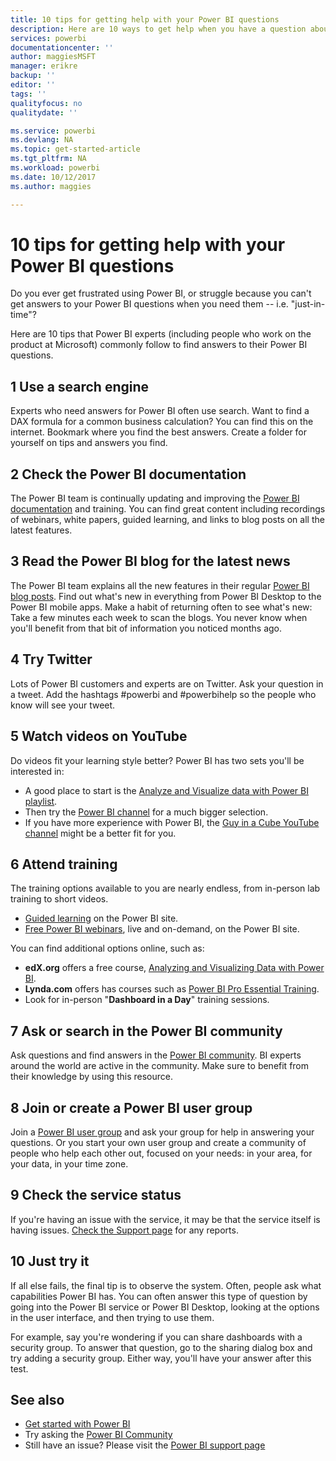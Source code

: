 ```yaml
---
title: 10 tips for getting help with your Power BI questions
description: Here are 10 ways to get help when you have a question about how Power BI works
services: powerbi
documentationcenter: ''
author: maggiesMSFT
manager: erikre
backup: ''
editor: ''
tags: ''
qualityfocus: no
qualitydate: ''

ms.service: powerbi
ms.devlang: NA
ms.topic: get-started-article
ms.tgt_pltfrm: NA
ms.workload: powerbi
ms.date: 10/12/2017
ms.author: maggies

---
```

# 10 tips for getting help with your Power BI questions
Do you ever get frustrated using Power BI, ​​or struggle because you can't get ​​answers to your Power BI questions​ when you need them -- i.e. "just-in-time"? ​

Here are 10 tips that Power BI experts (including people who work on the product at Microsoft) commonly follow to find answers to their Power BI questions.

## 1 Use a search engine
​Experts who need answers​​ for Power BI often use search. Want to find a DAX formula for a common business calculation? You can find this on the internet. Bookmark where you find the best answers. Create a folder for yourself on tips and answers you find.
​

## 2 Check the Power BI documentation
The Power BI team is continually updating and improving the [Power BI documentation](landing-page.md) and training. You can find great content including recordings of webinars, white papers, guided learning, and links to blog posts on all the latest features.

## 3 Read the Power BI blog​ for the latest news
The Power BI team explains all the new features in their regular [Power BI blog posts](https://powerbi.microsoft.com/blog/). Find out what's new in everything from Power BI Desktop to the Power BI mobile apps. Make a habit of returning often to see what's new: Take a few minutes each week to scan the blogs. You never know when you'll benefit from that bit of information you noticed months ago.

## 4 Try Twitter
Lots of Power BI customers and experts are on Twitter. Ask your question in a tweet. Add the hashtags #powerbi and #powerbihelp so the people who know will see your tweet.

## 5 Watch videos on YouTube
Do videos fit your learning style better? Power BI has two sets you'll be interested in:

* A good place to start is the [Analyze and Visualize data with Power BI playlist](https://www.youtube.com/playlist?list=PL1N57mwBHtN0JFoKSR0n-tBkUJHeMP2cP).
* Then try the [Power BI channel](https://www.youtube.com/user/mspowerbi/videos) for a much bigger selection.
* If you have more experience with Power BI, the [Guy in a Cube YouTube channel](https://www.youtube.com/channel/UCFp1vaKzpfvoGai0vE5VJ0w) might be a better fit for you.

## 6 Attend training
The training options available to you are nearly endless, from in-person lab training to short videos.

* [Guided learning](guided-learning/gettingstarted.yml#step-1) on the Power BI site.
* [Free Power BI  webinars](webinars.md), live and on-demand, on the Power BI site.

You can find additional options online, such as:

* **edX.org** offers a free course, [Analyzing and Visualizing Data with Power BI](https://www.edx.org/course/analyzing-visualizing-data-power-bi-microsoft-dat207x-4). 
* **Lynda.com** offers has courses such as [Power BI Pro Essential Training](https://www.lynda.com/Power-BI-tutorials/Power-BI-Pro-Essential-Training/485820-2.html).
* Look for in-person "**Dashboard in a Day**" training sessions.

## 7 Ask or search in the Power BI community
Ask questions and find answers in the [Power BI community](http://community.powerbi.com). BI experts around the world are active in the community. Make sure to benefit from their knowledge by using this resource.

## 8 Join or create a Power BI user group​
Join a [Power BI user group](https://community.powerbi.com/t5/Power-BI-User-Groups/ct-p/Groups) and ask your group for help in answering your questions. Or you start your own user group and create a community of people who help each other out, focused on your needs: in your area, for your data, in your time zone.

## 9 Check the service status
If you're having an issue with the service, it may be that the service itself is having issues. [Check the Support page](https://powerbi.microsoft.com/support/) for any reports. 

## 10 Just try it
If all else fails, the final tip is to observe the system. Often, people ask what capabilities Power BI has. You can often answer this type of question by going into the Power BI service or Power BI Desktop, looking at the options in the user interface, and then trying to use them. 

For example, say you're wondering if you can share dashboards with a security group. To answer that question, go to the sharing dialog box and try adding a security group. Either way, you'll have your answer after this test.

## See also
* [Get started with Power BI](powerbi-service-get-started.md) 
* Try asking the [Power BI Community](http://community.powerbi.com/)
* Still have an issue? Please visit the [Power BI support page](https://powerbi.microsoft.com/support/)


